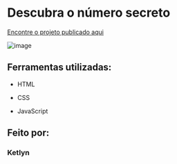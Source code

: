 # Descubra o número secreto

[Encontre o projeto publicado aqui](https://jogo-mauve-mu.vercel.app/)

![image](img/pagina.png)

## Ferramentas utilizadas:

* HTML

* CSS

* JavaScript

## Feito por:

### Ketlyn
